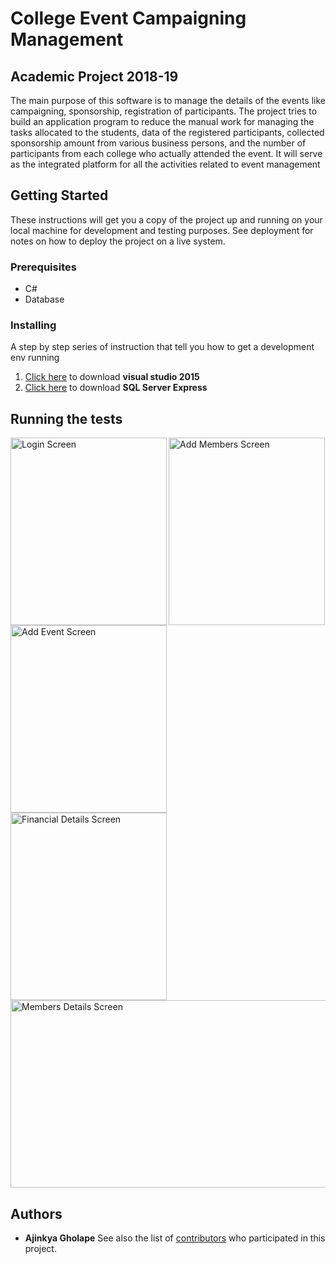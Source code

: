 # College Event Campaigning Management
## Academic Project 2018-19
The main purpose of this software is to manage the details of the events like campaigning, sponsorship, registration of participants. The project tries to build an application program to reduce the manual work for managing the tasks allocated to the students, data of the registered participants, collected sponsorship amount from various business persons, and the number of participants from each college who actually attended the event. It will serve as the integrated platform for all the activities related to event management
## Getting Started
These instructions will get you a copy of the project up and running on your local machine for development and testing purposes. See deployment for notes on how to deploy the project on a live system.
### Prerequisites
* C#
* Database
### Installing
A step by step series of instruction that tell you how to get a development env running
1. [Click here](https://visualstudio.microsoft.com/vs/older-downloads/) to download **visual studio 2015**
2. [Click here](https://www.microsoft.com/en-in/sql-server/sql-server-editions-express) to download **SQL Server Express**

## Running the tests

<img align="left" title="Login Screen" width="250 " height="300" src="https://github.com/ajinkyagholape1998/College-Event-Campaigning-Management/blob/master/Screeshots/2.PNG">

<img align="left" title="Add Event Screen" width="250 " height="300" src="https://github.com/ajinkyagholape1998/College-Event-Campaigning-Management/blob/master/Screeshots/3.PNG">

<img title="Add Members Screen" width="250 " height="300" src="https://github.com/ajinkyagholape1998/College-Event-Campaigning-Management/blob/master/Screeshots/4.PNG">

<img align="left" title="Financial Details Screen" width="250 " height="300" src="https://github.com/ajinkyagholape1998/College-Event-Campaigning-Management/blob/master/Screeshots/5.PNG">

<img title="Members Details Screen" width="510 " height="300" src="https://github.com/ajinkyagholape1998/College-Event-Campaigning-Management/blob/master/Screeshots/6.PNG">

## Authors
* **Ajinkya Gholape** 
See also the list of [contributors](https://github.com/ajinkyagholape1998/College-Event-Campaigning-Management/blob/master/contributors) who participated in this project.
